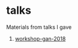 # talks
Materials from talks I gave
1. [workshop-gan-2018](https://github.com/truskovskiyk/talks/tree/master/workshop-gan-2018)
